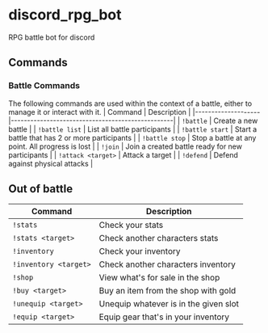 # discord_rpg_bot
RPG battle bot for discord

## Commands
### Battle Commands
The following commands are used within the context of a battle, either to manage it or interact with it.
| Command            | Description                                      |
|--------------------|--------------------------------------------------|
| `!battle`          | Create a new battle                              |
| `!battle list`     | List all battle participants                     |
| `!battle start`    | Start a battle that has 2 or more participants   |
| `!battle stop`     | Stop a battle at any point. All progress is lost |
| `!join`            | Join a created battle ready for new participants |
| `!attack <target>` | Attack a target                                  |
| `!defend`          | Defend against physical attacks                  |

## Out of battle
| Command               | Description                           |
|-----------------------|---------------------------------------|
| `!stats`              | Check your stats                      |
| `!stats <target>`     | Check another characters stats        |
| `!inventory`          | Check your inventory                  |
| `!inventory <target>` | Check another characters inventory    |
| `!shop`               | View what's for sale in the shop      |
| `!buy <target>`       | Buy an item from the shop with gold   |
| `!unequip <target>`   | Unequip whatever is in the given slot |
| `!equip <target>`     | Equip gear that's in your inventory   |
